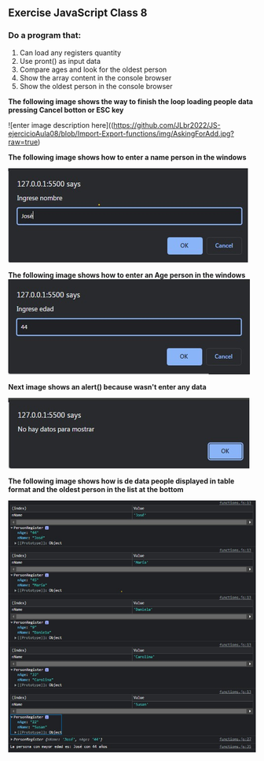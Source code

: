 ## Exercise JavaScript Class 8

### Do a program that:

1. Can load any registers quantity
2. Use pront() as input data
3. Compare ages and look for the oldest person
4. Show the array content in the console browser
5. Show the oldest person in the console browser

**The following image shows the way to finish the loop loading people data pressing Cancel botton or ESC key**

![enter image description here]((https://github.com/JLbr2022/JS-ejercicioAula08/blob/Import-Export-functions/img/AskingForAdd.jpg?raw=true)

**The following image shows how to enter a name person in the windows**

![enter image description here](https://github.com/JLbr2022/JS-ejercicioAula08/blob/Import-Export-functions/img/enterName.jpg?raw=true)

**The following image shows how to enter an Age person in the windows**
![enter image description here](https://github.com/JLbr2022/JS-ejercicioAula08/blob/Import-Export-functions/img/enter-Age.jpg?raw=true)

**Next image shows an alert() because wasn't enter any data**

![enter image description here](https://github.com/JLbr2022/JS-ejercicioAula08/blob/Import-Export-functions/img/NotRegsToShow.jpg?raw=true)

**The following image shows how is de data people displayed in table format and the oldest person in the list at the bottom**

![enter image description here](https://github.com/JLbr2022/JS-ejercicioAula08/blob/Import-Export-functions/img/tableFormatResults.jpg?raw=true)
